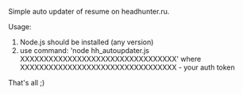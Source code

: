 Simple auto updater of resume on headhunter.ru.

Usage:
1. Node.js should be installed (any version)
2. use command: 'node hh_autoupdater.js XXXXXXXXXXXXXXXXXXXXXXXXXXXXXXXXX'
where XXXXXXXXXXXXXXXXXXXXXXXXXXXXXXXXX - your auth token

That's all ;)